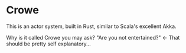 # Crowe
This is an actor system, built in Rust, similar to Scala's excellent Akka.

Why is it called Crowe you may ask?
"Are you not entertained?" <- That should be pretty self explanatory...

